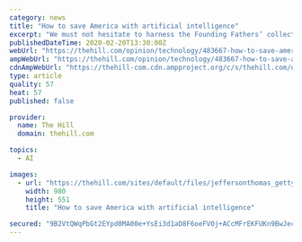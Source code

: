 ```yaml
---
category: news
title: "How to save America with artificial intelligence"
excerpt: "We must not hesitate to harness the Founding Fathers’ collective legacy for the betterment of the nation that they cherished so dearly."
publishedDateTime: 2020-02-20T13:30:00Z
webUrl: "https://thehill.com/opinion/technology/483667-how-to-save-america-with-artificial-intelligence"
ampWebUrl: "https://thehill.com/opinion/technology/483667-how-to-save-america-with-artificial-intelligence?amp"
cdnAmpWebUrl: "https://thehill-com.cdn.ampproject.org/c/s/thehill.com/opinion/technology/483667-how-to-save-america-with-artificial-intelligence?amp"
type: article
quality: 57
heat: 57
published: false

provider:
  name: The Hill
  domain: thehill.com

topics:
  - AI

images:
  - url: "https://thehill.com/sites/default/files/jeffersonthomas_getty1.jpg"
    width: 980
    height: 551
    title: "How to save America with artificial intelligence"

secured: "9B2VtQWqPbGt2EYpd0MA00e+YsEi3d1aD8F6oeFVOj+ACcMFrEKFUKn9BwJecoa5dgb/5T5kEcM81j52gxRad0pf6iSy7pK09j1JPARirh72Wlv9NhDzeoSrxkfRNDY3b8IMRg7gumfJBwJncrbfkWJH/5E47fU3QWn+RGtGYq8dF03UtiamtQTzdrHVL8AAv1NZUALau0biL+LSwGG+ISZ3smiGoKAiZSq0XjZBDKv2PP1gYq8GA5npUepH/0ryPzK36kNaVTWCRzhXRv3yBuH8r68zFisusS8eX0lI8S4tloKVww6qx8OlQI3ozKvG;2DiZvPV2l52mW7sDkoVeoQ=="
---
```


